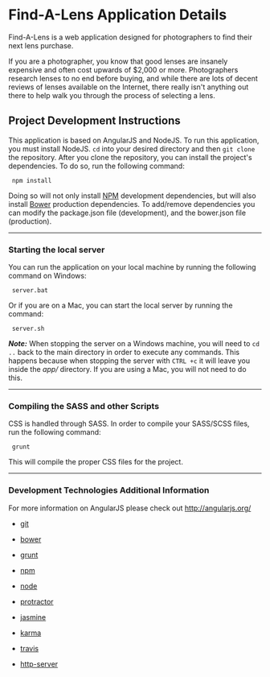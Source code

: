 # Find-A-Lens Application Details

Find-A-Lens is a web application designed for photographers to find their next lens
purchase.

If you are a photographer, you know that good lenses are insanely expensive and often cost upwards of $2,000 or more.
Photographers research lenses to no end before buying, and while there are lots of decent reviews of lenses available
on the Internet, there really isn't anything out there to help walk you through the process of selecting a lens.


## Project Development Instructions
This application is based on AngularJS and NodeJS.
To run this application, you must install NodeJS.
`cd` into your desired directory and then `git clone` the repository.
After you clone the repository, you can install the project's dependencies.  To do so, run the following command:

     npm install

Doing so will not only install [NPM](https://www.npmjs.org/) development dependencies, but will also install [Bower](http://bower.io) production dependencies.
To add/remove dependencies you can modify the package.json file (development), and the bower.json file (production).
***

### Starting the local server

You can run the application on your local machine by running the following command on Windows:

     server.bat

Or if you are on a Mac, you can start the local server by running the command:

     server.sh

___Note:___
When stopping the server on a Windows machine, you will need to `cd ..` back to the main directory in order to execute any commands.
This happens because when stopping the server with `CTRL +c` it will leave you inside the _app/_ directory.
If you are using a Mac, you will not need to do this.

***
### Compiling the SASS and other Scripts

CSS is handled through SASS. In order to compile your SASS/SCSS files, run the following command:

     grunt

This will compile the proper CSS files for the project.

***


### Development Technologies Additional Information

For more information on AngularJS please check out http://angularjs.org/

* [git](http://git-scm.com/)

* [bower](http://bower.io)

* [grunt](http://gruntjs.com/)

* [npm](https://www.npmjs.org/)

* [node](http://nodejs.org)

* [protractor](https://github.com/angular/protractor)

* [jasmine](http://jasmine.github.io)

* [karma](http://karma-runner.github.io)

* [travis](https://travis-ci.org/)

* [http-server](https://github.com/nodeapps/http-server)
